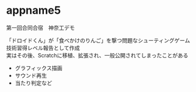 appname5
========

第一回合同合宿　神奈工デモ

「ドロイドくん」が「食べかけのりんご」を撃つ問題なシューティングゲーム  
技術習得レベル報告として作成  
実はその後、Scratchに移植、拡張され、一般公開されてしまったことがある  

* グラフィックス描画
* サウンド再生
* 当たり判定など
